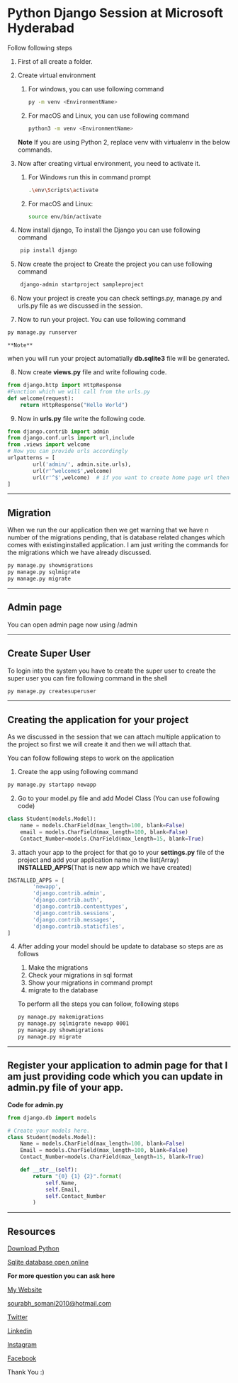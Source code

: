 # Python Django Session at Microsoft Hyderabad

Follow following steps
1. First of all create a folder.
2. Create virtual environment
	
	1. For windows, you can use following command
		```bash
		py -m venv <EnvironmentName> 
		```
	2. For macOS and Linux, you can use following command
		```bash
		python3 -m venv <EnvironmentName> 
		```
	**Note**
	If you are using Python 2, replace venv with virtualenv in the below commands.
	
3. Now after creating virtual environment, you need to activate it. 
	
	1.  For Windows run this in command prompt
		```bash
		.\env\Scripts\activate
		```
	2.  For macOS and Linux:
		
		```bash
		source env/bin/activate
		```
4. Now install django, To install the Django you can use following command
```bash
	pip install django
```

5. Now create the project to Create the project you can use following command
```bash
	django-admin startproject sampleproject
```

6. Now your project is create you can check settings.py, manage.py and urls.py file as we discussed in the session.

7. Now to run your project. You can use following command
```bash
py manage.py runserver
```

	**Note** 
when you will run your project automatially **db.sqlite3** file will be generated.

8. Now create **views.py** file and write following code.
```python
from django.http import HttpResponse
#Function which we will call from the urls.py
def welcome(request):
    return HttpResponse("Hello World")
```
9. Now in **urls.py** file write the following code.
```python 
from django.contrib import admin
from django.conf.urls import url,include
from .views import welcome
# Now you can provide urls accordingly
urlpatterns = [
    	url('admin/', admin.site.urls),
    	url(r'^welcome$',welcome)
		url(r'^$',welcome)  # if you want to create home page url then you can use this becuase home page will you error that's why I added this
]
```
---
## Migration

When we run the our application then we get warning that we have n number of the migrations pending, that is database related  changes which comes with existinginstalled  application. I am just writing the commands for the migrations which we have already discussed.

```bash
py manage.py showmigrations
py manage.py sqlmigrate
py manage.py migrate
```
---
## Admin page 

You can open admin page now using /admin

---

## Create Super User

To login into the system you have to create the super user to create the super user you can fire following command in the shell 

```bash
py manage.py createsuperuser
```
---

## Creating the application for your project

As we discussed in the session that we can attach multiple application to the project so first we will create it and then we will attach that.

You can follow following steps to work on the application

1. Create the app using following command
```bash
py manage.py startapp newapp
```
2. Go to your model.py file and add Model Class (You can use following code)
```python
class Student(models.Model):
    name = models.CharField(max_length=100, blank=False)
    email = models.CharField(max_length=100, blank=False)
    Contact_Number=models.CharField(max_length=15, blank=True)
```
3. attach your app to the project for that go to your **settings.py** file of the project and add your application name in the list(Array) **INSTALLED_APPS**(That is new app which we have created)
```python
INSTALLED_APPS = [
		'newapp',
		'django.contrib.admin',
		'django.contrib.auth',
		'django.contrib.contenttypes',
		'django.contrib.sessions',
		'django.contrib.messages',
		'django.contrib.staticfiles',
]
```
4. After adding your model should be update to database so steps are as follows
	1. Make the migrations
	2. Check your migrations in sql format
	3. Show your migrations in command prompt 
	4. migrate to the database
	
	To perform all the steps you can follow, following steps
	```bash 
	py manage.py makemigrations
	py manage.py sqlmigrate newapp 0001
	py manage.py showmigrations
	py manage.py migrate
	```
---
## Register your application to admin page for that I am just providing code which you can update in **admin.py** file of your app.

**Code for admin.py**
```python
from django.db import models

# Create your models here.
class Student(models.Model):
    Name = models.CharField(max_length=100, blank=False)
    Email = models.CharField(max_length=100, blank=False)
    Contact_Number=models.CharField(max_length=15, blank=True)

    def __str__(self):
        return "{0} {1} {2}".format(
            self.Name,
            self.Email,
            self.Contact_Number
        )
```

---

## Resources
[Download Python](https://www.python.org/downloads/ "Download Python")

[Sqlite database open online](https://sqliteonline.com/ "Sqlite database open online")

**For more question you can ask here**

[My Website](https://www.sourabhsomani.com/ "My Website")

[sourabh_somani2010@hotmail.com](mailto:sourabh_somani2010@hotmail.com?Subject=Hello%20Sourabh "sourabh_somani2010@hotmail.com")

[Twitter](https://twitter.com/sourabh_somani "Twitter")

[Linkedin](https://www.linkedin.com/in/sourabhsomani/ "Linkedin")

[Instagram](https://www.instagram.com/sourabhsomani8/ "Instagram")

[Facebook](https://www.facebook.com/hackersourabh "Facebook")

Thank You :)
